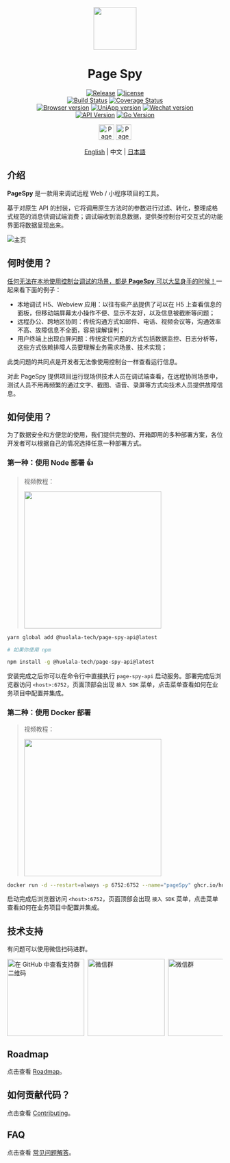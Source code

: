 [page-spy]: https://github.com/HuolalaTech/page-spy.git 'page-spy'
[license-img]: https://img.shields.io/github/license/HuolalaTech/page-spy-web?label=License
[license-url]: https://github.com/HuolalaTech/page-spy-web/blob/main/LICENSE
[release-img]: https://img.shields.io/github/package-json/v/HuolalaTech/page-spy-web/release?label=Release
[release-url]: https://github.com/HuolalaTech/page-spy-web/blob/release/package.json
[download-img]: https://img.shields.io/npm/dw/%40huolala-tech/page-spy-api
[download-url]: https://www.npmjs.com/package/@huolala-tech/page-spy-api
[browser-ver-img]: https://img.shields.io/npm/v/@huolala-tech/page-spy-browser?label=page-spy-browser&color=orange
[browser-ver-url]: https://npmjs.com/package/@huolala-tech/page-spy-browser
[uniapp-ver-img]: https://img.shields.io/npm/v/@huolala-tech/page-spy-uniapp?label=page-spy-uniapp&color=#2B993A
[uniapp-ver-url]: https://npmjs.com/package/@huolala-tech/page-spy-uniapp
[wechat-ver-img]: https://img.shields.io/npm/v/@huolala-tech/page-spy-wechat?label=page-spy-wechat&color=#0CC160
[wechat-ver-url]: https://npmjs.com/package/@huolala-tech/page-spy-wechat
[sdk-build-img]: https://img.shields.io/github/actions/workflow/status/HuolalaTech/page-spy/coveralls.yml?logo=github&label=build
[sdk-build-url]: https://github.com/HuolalaTech/page-spy/actions/workflows/coveralls.yml
[sdk-coveralls-img]: https://img.shields.io/coverallsCoverage/github/HuolalaTech/page-spy?label=coverage&logo=coveralls
[sdk-coveralls-url]: https://coveralls.io/github/HuolalaTech/page-spy?branch=main
[api-ver-img]: https://img.shields.io/github/v/tag/HuolalaTech/page-spy-api?label=API%20version
[api-ver-url]: https://github.com/HuolalaTech/page-spy-api/tags
[api-go-img]: https://img.shields.io/github/go-mod/go-version/HuolalaTech/page-spy-api?label=go
[api-go-url]: https://github.com/HuolalaTech/page-spy-api/blob/master/go.mod

<div align="center">
  <img src="./logo.svg" height="100" />

  <h1>Page Spy</h1>

[![Release][release-img]][release-url]
[![license][license-img]][license-url] <br />
[![Build Status][sdk-build-img]][sdk-build-url]
[![Coverage Status][sdk-coveralls-img]][sdk-coveralls-url] <br />
[![Browser version][browser-ver-img]][browser-ver-url]
[![UniApp version][uniapp-ver-img]][uniapp-ver-url]
[![Wechat version][wechat-ver-img]][wechat-ver-url] <br />
[![API Version][api-ver-img]][api-ver-url]
[![Go Version][api-go-img]][api-go-url]

<a href="https://www.producthunt.com/posts/pagespy?utm_source=badge-featured&utm_medium=badge&utm_souce=badge-pagespy" target="_blank"><img src="https://api.producthunt.com/widgets/embed-image/v1/featured.svg?post_id=429852&theme=light" alt="PageSpy - Remote&#0032;debugging&#0032;as&#0032;seamless&#0032;as&#0032;local&#0032;debugging&#0046; | Product Hunt" height="36" /></a> <a href="https://news.ycombinator.com/item?id=38679798" target="_blank"><img src="https://hackernews-badge.vercel.app/api?id=38679798" alt="PageSpy - Remote&#0032;debugging&#0032;as&#0032;seamless&#0032;as&#0032;local&#0032;debugging&#0046; | Hacker News" height="36" /></a>

[English](./README.md) | 中文 | [日本語](./README_JA.md)

</div>

## 介绍

**PageSpy** 是一款用来调试远程 Web / 小程序项目的工具。

基于对原生 API 的封装，它将调用原生方法时的参数进行过滤、转化，整理成格式规范的消息供调试端消费；调试端收到消息数据，提供类控制台可交互式的功能界面将数据呈现出来。

![主页](./.github/assets/dashboard.png)

## 何时使用？

<u>任何无法在本地使用控制台调试的场景，都是 **PageSpy** 可以大显身手的时候！</u>一起来看下面的例子：

- 本地调试 H5、Webview 应用：以往有些产品提供了可以在 H5 上查看信息的面板，但移动端屏幕太小操作不便、显示不友好，以及信息被截断等问题；
- 远程办公、跨地区协同：传统沟通方式如邮件、电话、视频会议等，沟通效率不高、故障信息不全面，容易误解误判；
- 用户终端上出现白屏问题：传统定位问题的方式包括数据监控、日志分析等，这些方式依赖排障人员要理解业务需求场景、技术实现；

此类问题的共同点是开发者无法像使用控制台一样查看运行信息。

对此 PageSpy 提供项目运行现场供技术人员在调试端查看，在远程协同场景中，测试人员不用再频繁的通过文字、截图、语音、录屏等方式向技术人员提供故障信息。

## 如何使用？

为了数据安全和方便您的使用，我们提供完整的、开箱即用的多种部署方案，各位开发者可以根据自己的情况选择任意一种部署方式。

### 第一种：使用 Node 部署 👍

> 视频教程：
>
> <a href="https://www.bilibili.com/video/BV1oM4y1p7Le" target="_blank"><img src="./.github/assets/video-node-zh.jpg" width="320" /></a>

```bash
yarn global add @huolala-tech/page-spy-api@latest

# 如果你使用 npm

npm install -g @huolala-tech/page-spy-api@latest
```

安装完成之后你可以在命令行中直接执行 `page-spy-api` 启动服务。部署完成后浏览器访问 `<host>:6752`，页面顶部会出现 `接入 SDK` 菜单，点击菜单查看如何在业务项目中配置并集成。

### 第二种：使用 Docker 部署

> 视频教程：
>
> <a href="https://www.bilibili.com/video/BV1Ph4y1y78R" target="_blank"><img src="./.github/assets/video-docker-zh.jpg" width="320" /></a>

```bash
docker run -d --restart=always -p 6752:6752 --name="pageSpy" ghcr.io/huolalatech/page-spy-web:latest
```

启动完成后浏览器访问 `<host>:6752`，页面顶部会出现 `接入 SDK` 菜单，点击菜单查看如何在业务项目中配置并集成。

## 技术支持

有问题可以使用微信扫码进群。

<div style="display: flex; gap: 8px; flex-wrap: nowrap; overflow: auto">
  <img src="https://pagespy.blucas.me/qrcode/wechat-group" alt="在 GitHub 中查看支持群二维码" width="180" />
  <img src="./.github/assets/group-4.jpg" alt="微信群" width="180" />
  <img src="./.github/assets/group-3.jpg" alt="微信群" width="180" />
  <img src="./.github/assets/group-2.jpg" alt="微信群" width="180" />
  <img src="./.github/assets/group-1.jpg" alt="微信群" width="180" />
</div>

## Roadmap

点击查看 [Roadmap](https://github.com/orgs/HuolalaTech/projects/1)。

## 如何贡献代码？

点击查看 [Contributing](./CONTRIBUTING_ZH.md)。

## FAQ

点击查看 [常见问题解答](https://github.com/HuolalaTech/page-spy-web/wiki/%F0%9F%90%9E-%E5%B8%B8%E8%A7%81%E9%97%AE%E9%A2%98%E8%A7%A3%E7%AD%94)。
